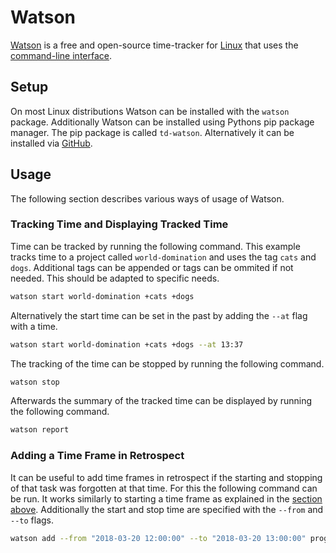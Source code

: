 # Watson

[Watson](https://tailordev.github.io/Watson) is a free and open-source time-tracker for
[Linux](/wiki/linux.md) that uses the [command-line interface](/wiki/linux/shell.md).

## Setup

On most Linux distributions Watson can be installed with the `watson` package.
Additionally Watson can be installed using Pythons pip package manager.
The pip package is called `td-watson`.
Alternatively it can be installed via [GitHub](https://github.com/TailorDev/Watson).

## Usage

The following section describes various ways of usage of Watson.

### Tracking Time and Displaying Tracked Time

Time can be tracked by running the following command.
This example tracks time to a project called `world-domination` and uses the tag `cats` and `dogs`.
Additional tags can be appended or tags can be ommited if not needed.
This should be adapted to specific needs.

```sh
watson start world-domination +cats +dogs
```

Alternatively the start time can be set in the past by adding the `--at` flag with a time.

```sh
watson start world-domination +cats +dogs --at 13:37
```

The tracking of the time can be stopped by running the following command.

```sh
watson stop
```

Afterwards the summary of the tracked time can be displayed by running the following command.

```sh
watson report
```

### Adding a Time Frame in Retrospect

It can be useful to add time frames in retrospect if the starting and stopping of that task was
forgotten at that time.
For this the following command can be run.
It works similarly to starting a time frame as explained in the
[section above](#tracking-time-and-displaying-tracked-time).
Additionally the start and stop time are specified with the `--from` and `--to` flags.

```sh
watson add --from "2018-03-20 12:00:00" --to "2018-03-20 13:00:00" programming +addfeature
```
